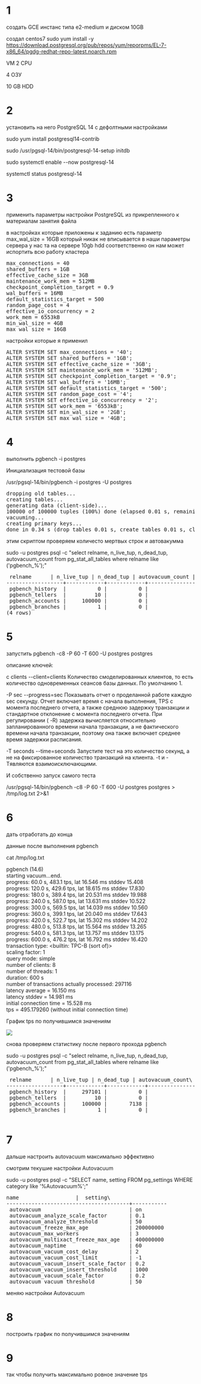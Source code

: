 # 1
создать GCE инстанс типа e2-medium и диском 10GB

создал centos7 sudo yum install -y https://download.postgresql.org/pub/repos/yum/reporpms/EL-7-x86_64/pgdg-redhat-repo-latest.noarch.rpm

VM 2 CPU 

4 ОЗУ

10 GB HDD


# 2
установить на него PostgreSQL 14 с дефолтными настройками

sudo yum install postgresql14-contrib 

sudo /usr/pgsql-14/bin/postgresql-14-setup initdb 

sudo systemctl enable --now postgresql-14 

systemctl status postgresql-14

# 3
применить параметры настройки PostgreSQL из прикрепленного к материалам занятия файла

в настройках которые приложены к заданию есть параметр max_wal_size = 16GB который никак не вписывается в наши параметры сервера у нас та на сервере 10gb hdd соответственно он нам может испортить всю работу кластера

<pre>
max_connections = 40
shared_buffers = 1GB
effective_cache_size = 3GB
maintenance_work_mem = 512MB
checkpoint_completion_target = 0.9
wal_buffers = 16MB
default_statistics_target = 500
random_page_cost = 4
effective_io_concurrency = 2
work_mem = 6553kB
min_wal_size = 4GB
max_wal_size = 16GB
</pre>

настройки которые я применил

<pre>
ALTER SYSTEM SET max_connections = '40'; 
ALTER SYSTEM SET shared_buffers = '1GB';
ALTER SYSTEM SET effective_cache_size = '3GB';
ALTER SYSTEM SET maintenance_work_mem = '512MB';
ALTER SYSTEM SET checkpoint_completion_target = '0.9';
ALTER SYSTEM SET wal_buffers = '16MB';
ALTER SYSTEM SET default_statistics_target = '500';
ALTER SYSTEM SET random_page_cost = '4';
ALTER SYSTEM SET effective_io_concurrency = '2';
ALTER SYSTEM SET work_mem = '6553kB';
ALTER SYSTEM SET min_wal_size = '2GB';
ALTER SYSTEM SET max_wal_size = '4GB';
</pre>

# 4
выполнить pgbench -i postgres

Инициализация тестовой базы

/usr/pgsql-14/bin/pgbench -i postgres -U postgres

<pre>
dropping old tables...
creating tables...
generating data (client-side)...
100000 of 100000 tuples (100%) done (elapsed 0.01 s, remaining 0.00 s)
vacuuming...
creating primary keys...
done in 0.34 s (drop tables 0.01 s, create tables 0.01 s, client-side generate 0.16 s, vacuum 0.07 s, primary keys 0.08 s).
</pre>



этим скриптом проверяем количесто мертвых строк и автовакумма

sudo -u postgres psql -c "select relname, n_live_tup, n_dead_tup, autovacuum_count from pg_stat_all_tables where relname like ('pgbench_%');"

<pre>
 relname      | n_live_tup | n_dead_tup | autovacuum_count | 
------------------+------------+------------+------------------ 
 pgbench_history  |          0 |          0 |                0 
 pgbench_tellers  |         10 |          0 |                0 
 pgbench_accounts |     100000 |          0 |                0 
 pgbench_branches |          1 |          0 |                0 
(4 rows)  
</pre>

# 5
запустить pgbench -c8 -P 60 -T 600 -U postgres postgres


описание ключей:

c clients
--client=clients Количество смоделированных клиентов, то есть количество одновременных сеансов базы данных. По умолчанию 1.

-P sec
--progress=sec
Показывать отчет о проделанной работе каждую sec секунду. Отчет включает время с начала выполнения, TPS с момента последнего отчета, а также среднюю задержку транзакции и стандартное отклонение с момента последнего отчета. При регулировании ( -R) задержка вычисляется относительно запланированного времени начала транзакции, а не фактического времени начала транзакции, поэтому она также включает среднее время задержки расписания.

-T seconds
--time=seconds
Запустите тест на это количество секунд, а не на фиксированное количество транзакций на клиента. -t и -Tявляются взаимоисключающими.


И собственно запуск самого теста

/usr/pgsql-14/bin/pgbench -c8 -P 60 -T 600 -U postgres postgres > /tmp/log.txt 2>&1


# 6
дать отработать до конца

данные после выполнения pgbench

cat /tmp/log.txt

pgbench (14.6)\
starting vacuum...end.\
progress: 60.0 s, 483.1 tps, lat 16.546 ms stddev 15.408\
progress: 120.0 s, 429.6 tps, lat 18.615 ms stddev 17.830\
progress: 180.0 s, 389.4 tps, lat 20.531 ms stddev 19.988\
progress: 240.0 s, 587.0 tps, lat 13.631 ms stddev 10.522\
progress: 300.0 s, 569.5 tps, lat 14.039 ms stddev 10.560\
progress: 360.0 s, 399.1 tps, lat 20.040 ms stddev 17.643\
progress: 420.0 s, 522.7 tps, lat 15.302 ms stddev 14.202\
progress: 480.0 s, 513.8 tps, lat 15.564 ms stddev 13.265\
progress: 540.0 s, 581.3 tps, lat 13.757 ms stddev 13.175\
progress: 600.0 s, 476.2 tps, lat 16.792 ms stddev 16.420\
transaction type: <builtin: TPC-B (sort of)>\
scaling factor: 1\
query mode: simple\
number of clients: 8\
number of threads: 1\
duration: 600 s\
number of transactions actually processed: 297116\
latency average = 16.150 ms\
latency stddev = 14.981 ms\
initial connection time = 15.528 ms\
tps = 495.179260 (without initial connection time)


График tps по получившимся значениям

![](https://quickchart.io/chart?c={%20type:%20%27bar%27,%20data:%20{%20labels:%20[%271%27,%272%27,%273%27,%274%27,%275%27,%276%27,%277%27,%278%27,%279%27,%2710%27],%20datasets:%20[{%20label:%20%27tps%27,%20data:%20[%20,483.1,429.6,389.4,587.0,569.5,399.1,522.7,513.8,581.3,476.2%20]%20}]%20}})


снова проверяем статистику после первого прохода pgbench

sudo -u postgres psql -c "select relname, n_live_tup, n_dead_tup, autovacuum_count from pg_stat_all_tables where relname like ('pgbench_%');"

<pre>
 relname      | n_live_tup | n_dead_tup | autovacuum_count\
------------------+------------+------------+------------------\
 pgbench_history  |     297101 |          0 |                7\
 pgbench_tellers  |         10 |          0 |               11\
 pgbench_accounts |     100000 |       7138 |                1\
 pgbench_branches |          1 |          0 |               11

</pre>
# 7
дальше настроить autovacuum максимально эффективно

смотрим текушие настройки Autovacuum

sudo -u postgres psql -c "SELECT name, setting FROM pg_settings WHERE category like '%Autovacuum%';"

<pre>
name                  |  setting\
---------------------------------------+-----------
 autovacuum                            | on
 autovacuum_analyze_scale_factor       | 0.1
 autovacuum_analyze_threshold          | 50
 autovacuum_freeze_max_age             | 200000000
 autovacuum_max_workers                | 3
 autovacuum_multixact_freeze_max_age   | 400000000
 autovacuum_naptime                    | 60
 autovacuum_vacuum_cost_delay          | 2
 autovacuum_vacuum_cost_limit          | -1
 autovacuum_vacuum_insert_scale_factor | 0.2
 autovacuum_vacuum_insert_threshold    | 1000
 autovacuum_vacuum_scale_factor        | 0.2
 autovacuum_vacuum_threshold           | 50
</pre>

меняю настройки Autovacuum



# 8
построить график по получившимся значениям








# 9
так чтобы получить максимально ровное значение tps